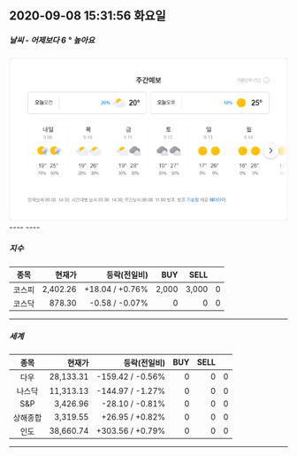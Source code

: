 ##  2020-09-08 15:31:56   화요일 
##### 날씨   -   어제보다 6 ° 높아요
<center><img src="./img/naver_weather_week.png"></center>
----
----

##### 지수
| 종목 | 현재가 | 등락(전일비) | BUY | SELL |   |
|:---:|---:|---:|---:|---:|---:|
|코스피|2,402.26|+18.04  /  +0.76%|2,000|3,000|0|
|코스닥|878.30|-0.58  /  -0.07%|0|0|0|

----

##### 세계
| 종목 | 현재가 | 등락(전일비) | BUY | SELL |   |
|:---:|---:|---:|---:|---:|---:|
|다우|28,133.31|-159.42  /  -0.56%|0|0|0|
|나스닥|11,313.13|-144.97  /  -1.27%|0|0|0|
|S&P|3,426.96|-28.10  /  -0.81%|0|0|0|
|상해종합|3,319.55|+26.95  /  +0.82%|0|0|0|
|인도|38,660.74|+303.56  /  +0.79%|0|0|0|

----


